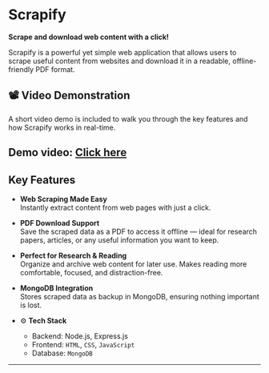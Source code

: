 # Scrapify

**Scrape and download web content with a click!**

Scrapify is a powerful yet simple web application that allows users to scrape useful content from websites and download it in a readable, offline-friendly PDF format.

## 📽️ Video Demonstration

A short video demo is included to walk you through the key features and how Scrapify works in real-time.

Demo video:   [Click here](https://drive.google.com/file/d/1lHz8sArVlEQUquAMxhyA1l3gqfOXCP3y/view?usp=sharing) 
---

## Key Features

-  **Web Scraping Made Easy**  
  Instantly extract content from web pages with just a click.

-  **PDF Download Support**  
  Save the scraped data as a PDF to access it offline — ideal for research papers, articles, or any useful information you want to keep.

-  **Perfect for Research & Reading**  
  Organize and archive web content for later use. Makes reading more comfortable, focused, and distraction-free.

-  **MongoDB Integration**  
  Stores scraped data as backup in MongoDB, ensuring nothing important is lost.

- ⚙️ **Tech Stack**  
  - Backend: Node.js, Express.js 
  - Frontend: `HTML`, `CSS`, `JavaScript`  
  - Database: `MongoDB`
---

